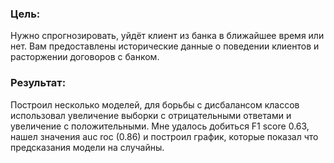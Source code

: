 ### Цель: 
Нужно спрогнозировать, уйдёт клиент из банка в ближайшее время или нет. Вам предоставлены исторические данные о поведении клиентов и расторжении договоров с банком. 

### Результат:
Построил несколько моделей, для борьбы с дисбалансом классов использовал увеличение выборки с отрицательными ответами и увеличение с положительными. Мне удалось добиться F1 score 0.63, нашел значения auc roc (0.86) и построил график, которые показал что предсказания модели на случайны.
